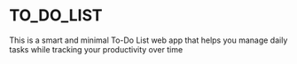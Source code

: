 # TO_DO_LIST
This is a smart and minimal To-Do List web app that helps you manage daily tasks while tracking your productivity over time
